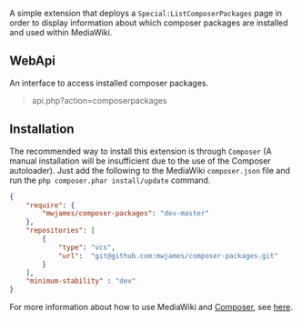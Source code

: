 A simple extension that deploys a <code>Special:ListComposerPackages</code> page in order to display information about which composer packages are installed and used within MediaWiki.

## WebApi
An interface to access installed composer packages.

> api.php?action=composerpackages

## Installation
The recommended way to install this extension is through `Composer` (A manual installation will be insufficient due to the use of the Composer autoloader). Just add the following to the MediaWiki ``composer.json`` file and run the ``php composer.phar install/update`` command.

```json
{
	"require": {
		"mwjames/composer-packages": "dev-master"
	},
	"repositories": [
		{
			"type": "vcs",
			"url":  "git@github.com:mwjames/composer-packages.git"
		}
	],
	"minimum-stability" : "dev"
}
```
For more information about how to use MediaWiki and [Composer][composer], see [here][mwcomposer].

[composer]: http://getcomposer.org/
[mwcomposer]: https://www.mediawiki.org/wiki/Composer